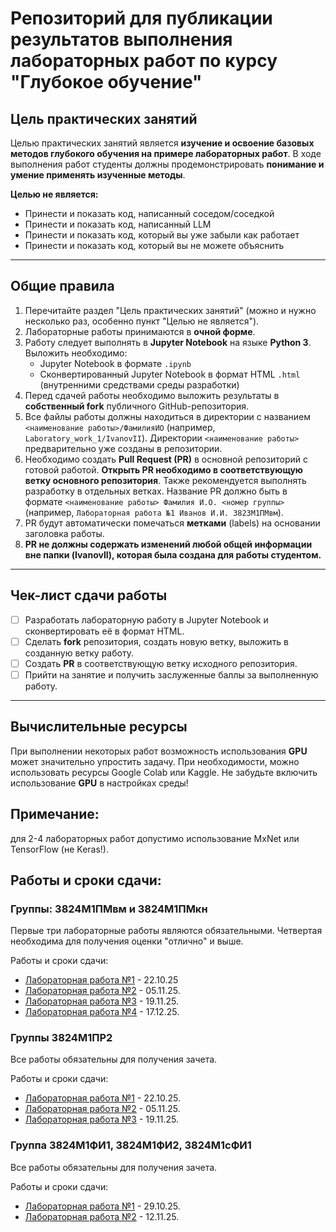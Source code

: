 # Репозиторий для публикации результатов выполнения лабораторных работ по курсу "Глубокое обучение"

## Цель практических занятий

Целью практических занятий является **изучение и освоение базовых методов глубокого обучения на примере лабораторных работ**. В ходе выполнения работ студенты должны продемонстрировать **понимание и умение применять изученные методы**.

**Целью не является:**
- Принести и показать код, написанный соседом/соседкой
- Принести и показать код, написанный LLM
- Принести и показать код, который вы уже забыли как работает
- Принести и показать код, который вы не можете объяснить

---

## Общие правила

1. Перечитайте раздел "Цель практических занятий" (можно и нужно несколько раз, особенно пункт "Целью не является").
2. Лабораторные работы принимаются в **очной форме**.
3. Работу следует выполнять в **Jupyter Notebook** на языке **Python 3**. Выложить необходимо:
   - Jupyter Notebook в формате `.ipynb`
   - Сконвертированный Jupyter Notebook в формат HTML `.html` (внутренними средствами среды разработки)
4. Перед сдачей работы необходимо выложить результаты в **собственный fork** публичного GitHub-репозитория.
5. Все файлы работы должны находиться в директории с названием `<наименование работы>/ФамилияИО` (например, `Laboratory_work_1/IvanovII`). Директории `<наименование работы>` предварительно уже созданы в репозитории.
6. Необходимо создать **Pull Request (PR)** в основной репозиторий с готовой работой. **Открыть PR необходимо в соответствующую ветку основного репозитория**. Также рекомендуется выполнять разработку в отдельных ветках. Название PR должно быть в формате `<наименование работы> Фамилия И.О. <номер группы>` (например, `Лабораторная работа №1 Иванов И.И. 3823М1ПМвм`).
7. PR будут автоматически помечаться **метками** (labels) на основании заголовка работы.
8. **PR не должны содержать изменений любой общей информации вне папки (IvanovII), которая была создана для работы студентом.**

---

## Чек-лист сдачи работы

- [ ] Разработать лабораторную работу в Jupyter Notebook и сконвертировать её в формат HTML.
- [ ] Сделать **fork** репозитория, создать новую ветку, выложить в созданную ветку работу.
- [ ] Создать **PR** в соответствующую ветку исходного репозитория.
- [ ] Прийти на занятие и получить заслуженные баллы за выполненную работу.

---

## Вычислительные ресурсы

При выполнении некоторых работ возможность использования **GPU** может значительно упростить задачу. При необходимости, можно использовать ресурсы Google Colab или Kaggle. Не забудьте включить использование **GPU** в настройках среды!

## Примечание: 

для 2-4 лабораторных работ допустимо использование MxNet или TensorFlow (не Keras!).

## Работы и сроки сдачи:

### Группы: 3824М1ПМвм и 3824М1ПМкн
Первые три лабораторные работы являются обязательными. Четвертая необходима для получения оценки "отлично" и выше.

Работы и сроки сдачи:

- [Лабораторная работа №1](descriptions/laboratory_work_1.md) - 22.10.25
- [Лабораторная работа №2](descriptions/laboratory_work_2.md) - 05.11.25.
- [Лабораторная работа №3](descriptions/laboratory_work_3.md) - 19.11.25.
- [Лабораторная работа №4](descriptions/laboratory_work_4.md) - 17.12.25.

### Группы 3824М1ПР2 

Все работы обязательны для получения зачета.

Работы и сроки сдачи:

- [Лабораторная работа №1](descriptions/laboratory_work_1.md) - 22.10.25.
- [Лабораторная работа №2](descriptions/laboratory_work_2.md) - 05.11.25.
- [Лабораторная работа №3](descriptions/laboratory_work_3.md) - 19.11.25.

### Группа 3824М1ФИ1, 3824М1ФИ2, 3824М1сФИ1

Все работы обязательны для получения зачета.

Работы и сроки сдачи:

- [Лабораторная работа №1](descriptions/laboratory_work_1.md) - 29.10.25.
- [Лабораторная работа №2](descriptions/laboratory_work_2.md) - 12.11.25.
